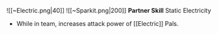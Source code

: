 
![[~Electric.png|40]]
![[~Sparkit.png|200]]
**Partner Skill**
Static Electricity
- While in team, increases attack power of [[Electric]] Pals.